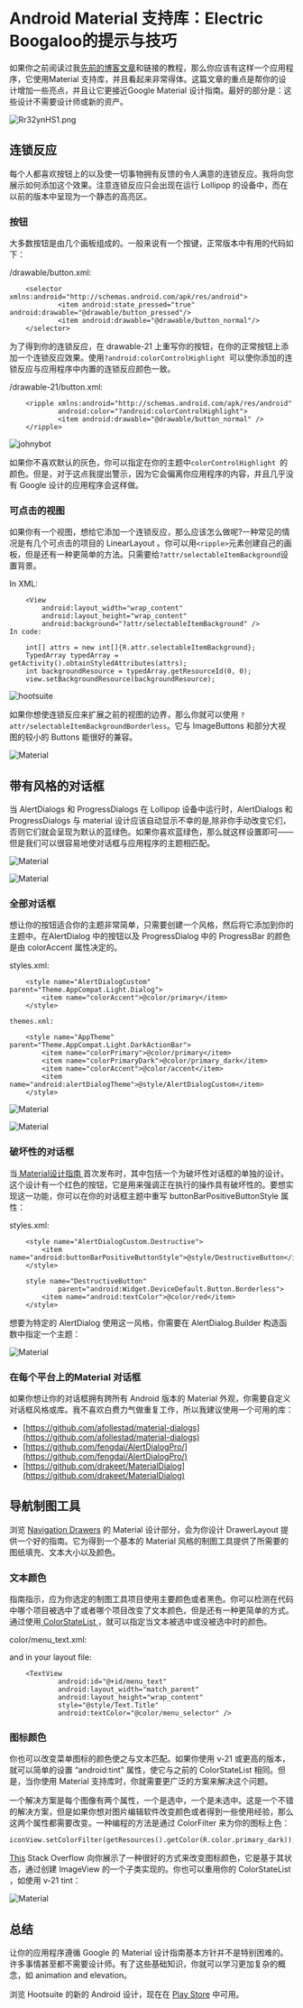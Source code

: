 # Android Material 支持库：Electric Boogaloo的提示与技巧

如果你之前阅读过我[先前的博客文章](http://code.hootsuite.com/tips-and-tricks-for-android-material-support-library/)和链接的教程，那么你应该有这样一个应用程序，它使用Material 支持库，并且看起来非常得体。这篇文章的重点是帮你的设计增加一些亮点，并且让它更接近Google Material 设计指南。最好的部分是：这些设计不需要设计师或新的资产。  

![Rr32ynHS1.png](../images/issue-145/issue-145/Rr32ynHS1.png)  

## 连锁反应 

每个人都喜欢按钮上的以及使一切事物拥有反馈的令人满意的连锁反应。我将向您展示如何添加这个效果。注意连锁反应只会出现在运行 Lollipop 的设备中，而在以前的版本中呈现为一个静态的高亮区。 

### 按钮

大多数按钮是由几个画板组成的。一般来说有一个按键，正常版本中有用的代码如下：

/drawable/button.xml:  

```
    <selector xmlns:android="http://schemas.android.com/apk/res/android">
    		<item android:state_pressed="true" android:drawable="@drawable/button_pressed"/>
    		<item android:drawable="@drawable/button_normal"/>
    </selector> 
```

为了得到你的连锁反应，在 drawable-21 上重写你的按钮，在你的正常按钮上添加一个连锁反应效果。使用`?android:colorControlHighlight `可以使你添加的连锁反应与应用程序中内置的连锁反应颜色一致。

/drawable-21/button.xml:  

```
	<ripple xmlns:android="http://schemas.android.com/apk/res/android"
    		android:color="?android:colorControlHighlight">
    		<item android:drawable="@drawable/button_normal" />
    </ripple>   
```

![johnybot](../images/issue-145/RippleDrawable.gif) 

如果你不喜欢默认的灰色，你可以指定在你的主题中`colorControlHighlight `的颜色。但是，对于这点我提出警示，因为它会偏离你应用程序的内容，并且几乎没有 Google 设计的应用程序会这样做。

### 可点击的视图 

如果你有一个视图，想给它添加一个连锁反应，那么应该怎么做呢?一种常见的情况是有几个可点击的项目的 LinearLayout 。你可以用`<ripple>`元素创建自己的画板，但是还有一种更简单的方法。只需要给`?attr/selectableItemBackground`设置背景。 

In XML: 

```
    <View
    	android:layout_width="wrap_content"
    	android:layout_height="wrap_content"
    	android:background="?attr/selectableItemBackground" /> 
In code: 

    int[] attrs = new int[]{R.attr.selectableItemBackground};
	TypedArray typedArray = getActivity().obtainStyledAttributes(attrs);
	int backgroundResource = typedArray.getResourceId(0, 0);
    view.setBackgroundResource(backgroundResource);   
```

![hootsuite](../images/issue-145/selectableItemBackground.gif) 

如果你想使连锁反应来扩展之前的视图的边界，那么你就可以使用 `?attr/selectableItemBackgroundBorderless`。它与 ImageButtons 和部分大视图的较小的 Buttons 能很好的兼容。 

![Material](../images/issue-145/selectableItemBackgroundBorderless.gif) 

## 带有风格的对话框

当 AlertDialogs 和 ProgressDialogs 在 Lollipop 设备中运行时，AlertDialogs 和ProgressDialogs 与 material 设计应该自动显示不幸的是,除非你手动改变它们，否则它们就会呈现为默认的蓝绿色。如果你喜欢蓝绿色，那么就这样设置即可——但是我们可以很容易地使对话框与应用程序的主题相匹配。 

![Material](../images/issue-145/DialogNew-300x148.png)  
 
![Material](../images/issue-145/ProgressOld-300x84.png) 

### 全部对话框

想让你的按钮适合你的主题非常简单，只需要创建一个风格，然后将它添加到你的主题中。在AlertDialog 中的按钮以及 ProgressDialog 中的 ProgressBar 的颜色是由 colorAccent 属性决定的。

styles.xml:  

```
    <style name="AlertDialogCustom" parent="Theme.AppCompat.Light.Dialog">
    	<item name="colorAccent">@color/primary</item>
    </style> 

themes.xml: 

    <style name="AppTheme" parent="Theme.AppCompat.Light.DarkActionBar">
    	<item name="colorPrimary">@color/primary</item>
    	<item name="colorPrimaryDark">@color/primary_dark</item>
    	<item name="colorAccent">@color/accent</item>
    	<item name="android:alertDialogTheme">@style/AlertDialogCustom</item>
    </style> 
```

![Material](../images/issue-145/DialogNew-300x148.png) 

![Material](../images/issue-145/ProgressNew-300x101.png) 

### 破坏性的对话框
当[ Material设计指南 ](http://www.google.com/design/spec/material-design/introduction.html)首次发布时，其中包括一个为破坏性对话框的单独的设计。这个设计有一个红色的按钮，它是用来强调正在执行的操作具有破坏性的。要想实现这一功能，你可以在你的对话框主题中重写 buttonBarPositiveButtonStyle 属性： 

styles.xml: 

```
    <style name="AlertDialogCustom.Destructive">
    	<item name="android:buttonBarPositiveButtonStyle">@style/DestructiveButton</item>
	</style>
 
	style name="DestructiveButton"
        	parent="android:Widget.DeviceDefault.Button.Borderless">
    	<item name="android:textColor">@color/red</item>
    </style> 
```

想要为特定的 AlertDialog 使用这一风格，你需要在 AlertDialog.Builder 构造函数中指定一个主题： 
 
![Material](../images/issue-145/DialogDestructive-300x150.png)

### 在每个平台上的Material 对话框
如果你想让你的对话框拥有跨所有 Android 版本的 Material 外观，你需要自定义对话框风格或库。我不喜欢白费力气做重复工作，所以我建议使用一个可用的库： 

- [https://github.com/afollestad/material-dialogs](https://github.com/afollestad/material-dialogs)
- [https://github.com/fengdai/AlertDialogPro/](https://github.com/fengdai/AlertDialogPro/)
- [https://github.com/drakeet/MaterialDialog](https://github.com/drakeet/MaterialDialog)

## 导航制图工具 

浏览 [Navigation Drawers](http://www.google.com/design/spec/patterns/navigation-drawer.html) 的 Material 设计部分，会为你设计 DrawerLayout 提供一个好的指南。它为得到一个基本的 Material 风格的制图工具提供了所需要的图纸填充、文本大小以及颜色。
### 文本颜色
指南指示，应为你选定的制图工具项目使用主要颜色或者黑色。你可以检测在代码中哪个项目被选中了或者哪个项目改变了文本颜色，但是还有一种更简单的方式。通过使用[ ColorStateList ](http://developer.android.com/guide/topics/resources/color-list-resource.html)，就可以指定当文本被选中或没被选中时的颜色。

color/menu_text.xml: 

and in your layout file: 

```
    <TextView
        	android:id="@+id/menu_text"
        	android:layout_width="match_parent"
        	android:layout_height="wrap_content"
        	style="@style/Text.Title"
        	android:textColor="@color/menu_selector" /> 
```

### 图标颜色
你也可以改变菜单图标的颜色使之与文本匹配。如果你使用 v-21 或更高的版本，就可以简单的设置 “android:tint” 属性，使它与之前的 ColorStateList 相同。但是，当你使用 Material 支持库时，你就需要更广泛的方案来解决这个问题。 

一个解决方案是每个图像有两个属性，一个是选中，一个是未选中。这是一个不错的解决方案，但是如果你想对图片编辑软件改变颜色或者得到一些使用经验，那么这两个属性都需要改变。一种编程的方法是通过 ColorFilter 来为你的图标上色：
 
```
iconView.setColorFilter(getResources().getColor(R.color.primary_dark)); 
```

[This](http://stackoverflow.com/questions/11095222/android-imageview-change-tint-to-simulate-button-click/18724834#18724834) Stack Overflow 向你展示了一种很好的方式来改变图标颜色，它是基于其状态，通过创建 ImageView 的一个子类实现的。你也可以重用你的 ColorStateList ，如使用 v-21 tint：

![Material](../images/issue-145/DrawerHighlight-300x137.png) 

## 总结
让你的应用程序遵循 Google 的 Material 设计指南基本方针并不是特别困难的。许多事情甚至都不需要设计师。有了这些基础知识，你就可以学习更加复杂的概念，如 animation and elevation。 

浏览 Hootsuite 的新的 Android 设计，现在在 [Play Store](https://play.google.com/store/apps/details?id=com.hootsuite.droid.full&hl=en) 中可用。
